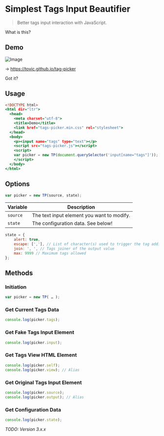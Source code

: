 Simplest Tags Input Beautifier
==============================

> Better tags input interaction with JavaScript.

What is this?

Demo
----

![Image](https://cloud.githubusercontent.com/assets/1669261/12162361/7b457e14-b533-11e5-990a-8805cac26bb3.gif)

&rarr; https://tovic.github.io/tag-picker

Got it?

Usage
-----

~~~ .html
<!DOCTYPE html>
<html dir="ltr">
  <head>
    <meta charset="utf-8">
    <title>Demo</title>
    <link href="tags-picker.min.css" rel="stylesheet">
  </head>
  <body>
    <p><input name="tags" type="text"></p>
    <script src="tags-picker.js"></script>
    <script>
    var picker = new TP(document.querySelector('input[name="tags"]'));
    </script>
  </body>
</html>
~~~

Options
-------

~~~ .js
var picker = new TP(source, state);
~~~

Variable | Description
-------- | -----------
`source` | The text input element you want to modify.
`state` | The configuration data. See below!

~~~ .js
state = {
    alert: true,
    escape: [','], // List of character(s) used to trigger the tag addition
    join: ', ', // Tags joiner of the output value
    max: 9999 // Maximum tags allowed
};
~~~

Methods
-------

### Initiation

~~~ .js
var picker = new TP( … );
~~~

### Get Current Tags Data

~~~ .js
console.log(picker.tags);
~~~

### Get Fake Tags Input Element

~~~ .js
console.log(picker.input);
~~~

### Get Tags View HTML Element

~~~ .js
console.log(picker.self);
console.log(picker.view); // Alias
~~~

### Get Original Tags Input Element

~~~ .js
console.log(picker.source);
console.log(picker.output); // Alias
~~~

### Get Configuration Data

~~~ .js
console.log(picker.state);
~~~

_TODO: Version 3.x.x_

<!-- TODO

### Remove All Tags

~~~ .js
tags.reset();
~~~

### Remove _bar_ Tag

~~~ .js
tags.reset('bar');
~~~

### Refresh Tags Value

~~~ .js
tags.update();
~~~

Merge new values to the current values:

~~~ .js
tags.update(['foo', 'bar', 'baz']);
~~~

### Sanitize Tag Name

Create custom tag input sanitizer:

~~~ .js
tags.filter = function(text) {
    text = text.replace(/^\s+|\s+$/g, ""); // trim white-space(s)
    text = text.replace(/,/g, ""); // disallow `,` in tag name
    text = text.toLowerCase(); // force lower-case letter(s)
    return text;
};
~~~

### Add _bar_ Tag

~~~ .js
tags.set('bar');
~~~

### Check for Duplicate Tag Name

~~~ .js
if (tags.tags['bar']) {
    alert('Duplicate `bar` !!!')
}
~~~

### Check for Tags Length

~~~ .js
console.log(Object.keys(tags.tags).length);
~~~

Playground
----------

 - http://codepen.io/tovic/pen/ZQewJq

-->